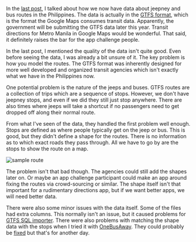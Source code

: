 <!-- 
.. link: 
.. description: 
.. tags: philippine-transit-app, programming
.. date: 2013/07/07 10:32:36
.. title: Jeepney and Bus Routes
.. slug: jeepney-and-bus-routes
-->

In the [last post](philippine-transit-app-challenge.html), I talked about how we now have data about jeepney and bus routes in the Philippines. The data is actually in the [GTFS format](https://developers.google.com/transit/gtfs/), which is the format the Google Maps consumes transit data. Apparently, the government will be submitting the GTFS data later this year. Transit directions for Metro Manila in Google Maps would be wonderful. That said, it definitely raises the bar for the app challenge people.

In the last post, I mentioned the quality of the data isn't quite good. Even before seeing the data, I was already a bit unsure of it. The key problem is how you model the routes. The GTFS format was inherently designed for more well developed and organized transit agencies which isn't exactly what we have in the Philippines now.

One potential problem is the nature of the jeeps and buses. GTFS routes are a collection of trips which are a sequence of stops. However, we don't have jeepney stops, and even if we did they still just stop anywhere. There are also times where jeeps will take a shortcut if no passengers need to get dropped off along their normal route.

From what I've seen of the data, they handled the first problem well enough. Stops are defined as where people typically get on the jeep or bus. This is good, but they didn't define a shape for the routes. There is no information as to which exact roads they pass through. All we have to go by are the stops to show the route on a map.

![sample route](http://i.imgur.com/NSVlryE.jpg)

The problem isn't that bad though. The agencies could still add the shapes later on. Or maybe an app challenge participant could make an app around fixing the routes via crowd-sourcing or similar. The shape itself isn't that important for a rudimentary directions app, but if we want better apps, we will need better data.

There were also some minor issues with the data itself. Some of the files had extra columns. This normally isn't an issue, but it caused problems for [GTFS SQL importer](https://github.com/harrisony/gtfs_SQL_importer). There were also problems with matching the shape data with the stops when I tried it with [OneBusAway](http://onebusaway.org). They could probably be [fixed](https://github.com/OneBusAway/onebusaway-application-modules/wiki/Stop-to-Shape-Matching) but that's for another day.